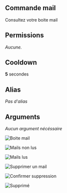 ## Commande mail
Consultez votre boite mail

## Permissions
*Aucune.*

## Cooldown
**5** secondes

## Alias
*Pas d'alias*

## Arguments
*Aucun argument nécéssaire*

![Boite mail](https://media.discordapp.net/attachments/976356791451529236/977573661915627550/unknown.png)

![Mails non lus](https://media.discordapp.net/attachments/976356791451529236/977573662188269599/unknown.png)

![Mails lus](https://media.discordapp.net/attachments/976356791451529236/977573662540582943/unknown.png)

![Supprimer un mail](https://media.discordapp.net/attachments/976356791451529236/977573662792224788/unknown.png)

![Confirmer suppression](https://media.discordapp.net/attachments/976356791451529236/977573663043895366/unknown.png)

![Supprimé](https://media.discordapp.net/attachments/976356791451529236/977573663392006164/unknown.png)